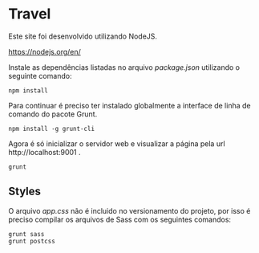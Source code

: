# Travel

Este site foi desenvolvido utilizando NodeJS.

https://nodejs.org/en/

Instale as dependências listadas no arquivo _package.json_ utilizando o seguinte comando:

	npm install

Para continuar é preciso ter instalado globalmente a interface de linha de comando do pacote Grunt.

	npm install -g grunt-cli 

Agora é só inicializar o servidor web e visualizar a página pela url http://localhost:9001 .

	grunt


## Styles

O arquivo _app.css_ não é incluido no versionamento do projeto, por isso é preciso compilar os arquivos de Sass com os seguintes comandos:

    grunt sass
    grunt postcss
